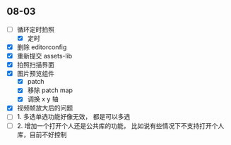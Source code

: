 ## 08-03

- [ ] 循环定时拍照
	- [x] 定时
- [x] 删除 editorconfig
- [x] 重新提交 assets-lib
- [x] 拍照扫描界面
- [x] 图片预览组件
	- [x] patch
	- [x] 移除 patch map
	- [x] 调换 x y 轴
- [x] 视频帧放大后的问题
- [ ] 1. 多选单选功能好像无效， 都是可以多选  
- [ ] 2. 增加一个打开个人还是公共库的功能， 比如说有些情况下不支持打开个人库，目前不好控制